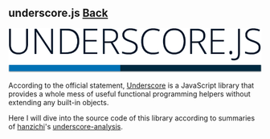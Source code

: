 ## underscore.js [Back](./../JavaScript.md)

![](./underscore.png)

According to the official statement, [Underscore](http://underscorejs.org/) is a JavaScript library that provides a whole mess of useful functional programming helpers without extending any built-in objects.

Here I will dive into the source code of this library according to summaries of [hanzichi](https://github.com/hanzichi)'s [underscore-analysis](https://github.com/hanzichi/underscore-analysis).


